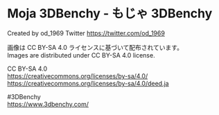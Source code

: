 # Moja 3DBenchy - もじゃ 3DBenchy
Created by od_1969
Twitter https://twitter.com/od_1969

画像は CC BY-SA 4.0 ライセンスに基づいて配布されています。  
Images are distributed under CC BY-SA 4.0 license.  
  
CC BY-SA 4.0  
https://creativecommons.org/licenses/by-sa/4.0/
https://creativecommons.org/licenses/by-sa/4.0/deed.ja

#3DBenchy  
https://www.3dbenchy.com/
